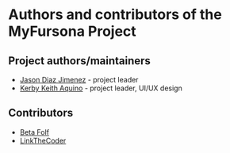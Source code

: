# Authors and contributors of the MyFursona Project

## Project authors/maintainers

- [Jason Diaz Jimenez](https://github.com/VulpoTheDev) - project leader
- [Kerby Keith Aquino](https://github.com/kuroji-fusky) - project leader, UI/UX design

## Contributors

- [Beta Folf](https://github.com/Beta-Folf)
- [LinkTheCoder](https://github.com/LinkTheCoder)
